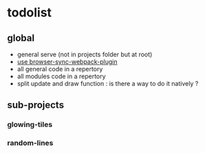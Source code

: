 # todolist

## global

- general serve (not in projects folder but at root)
- [use browser-sync-webpack-plugin](https://www.npmjs.com/package/browser-sync-webpack-plugin "browser-sync-webpack-plugin")
- all general code in a repertory
- all modules code in a repertory
- split update and draw function : is there a way to do it natively ? 

## sub-projects
### glowing-tiles
### random-lines
